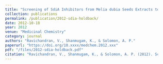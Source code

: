 ```yaml
---
title: "Screening of SdiA Inhibitors from Melia dubia Seeds Extracts towards the Hold Back of Uropathogenic E. coli Quorum Sensing-Regulated Factors"
collection: publications
permalink: /publication/2012-sdia-holdback/
date: 2012-10-18
year: 2012
venue: "Medicinal Chemistry"
category: journal
authors: "Ravichandran, V., Shanmugam, K., & Solomon, A. P."
paperurl: "https://doi.org/10.xxxx/medchem.2012.xxx"
pdf: "/files/2012-sdia-holdback.pdf"
citation: "Ravichandran, V., Shanmugam, K., & Solomon, A. P. (2012). Screening of SdiA inhibitors from *Melia dubia* seeds extracts towards the hold back of uropathogenic *E. coli* quorum sensing-regulated factors. *Medicinal Chemistry*, 2012. https://doi.org/10.xxxx/medchem.2012.xxx"
---
```

